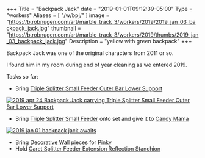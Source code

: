 +++
Title = "Backpack Jack"
date = "2019-01-01T09:12:39-05:00"
Type = "workers"
Aliases = [
    "/w/bpj/"
]
image = "https://b.robnugen.com/art/marble_track_3/workers/2019/2019_jan_03_backpack_jack.jpg"
thumbnail = "https://b.robnugen.com/art/marble_track_3/workers/2019/thumbs/2019_jan_03_backpack_jack.jpg"
Description = "yellow with green backpack"
+++

Backpack Jack was one of the original characters from 2011 or so.

I found him in my room during end of year cleaning as we entered 2019.

Tasks so far:

* Bring [Triple Splitter Small Feeder Outer Bar Lower Support](/parts/triple-splitter-small-feeder-inner-bar-outer-support/)

[![2019 apr 24 Backpack Jack carrying Triple Splitter Small Feeder Outer Bar Lower Support](//b.robnugen.com/art/marble_track_3/track/parts/2019/thumbs/2019_apr_24_bpj_bringing_tssfobls.jpg)](//b.robnugen.com/art/marble_track_3/track/parts/2019/2019_apr_24_bpj_bringing_tssfobls.jpg)

* Bring [Triple Splitter Small Feeder](/parts/triple-splitter-small-feeder/) onto set and give it to [Candy Mama](/workers/candy_mama/)

[![2019 jan 01 backpack jack awaits](//b.robnugen.com/art/marble_track_3/workers/2019/thumbs/2019_jan_01_backpack_jack_awaits.jpg)](//b.robnugen.com/art/marble_track_3/workers/2019/2019_jan_01_backpack_jack_awaits.jpg)

* Bring [Decorative Wall](/parts/decorative_walls_after_the_lowest_small-medium_splitter/) pieces for [Pinky](/workers/pinky/)
* Hold [Caret Splitter Feeder Extension Reflection Stanchion](/parts/caret-splitter-feeder-extension-reflection-stanchion/)

